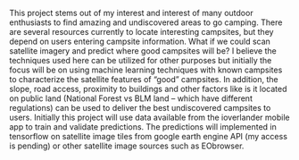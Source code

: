 This project stems out of my interest and interest of many outdoor enthusiasts to find amazing and undiscovered areas to go camping.  There are several resources currently to locate interesting campsites, but they depend on users entering campsite information.  What if we could scan satellite imagery and predict where good campsites will be?  I believe the techniques used here can be utilized for other purposes but initially the focus will be on using machine learning techniques with known campsites to characterize the satellite features of “good” campsites.  In addition, the slope, road access, proximity to buildings and other factors like is it located on public land (National Forest vs BLM land – which have different regulations) can be used to deliver the best undiscovered campsites to users.  Initially this project will use data available from the ioverlander mobile app to train and validate predictions.  The predictions will implemented in tensorflow on satellite image tiles from google earth engine API (my access is pending) or other satellite image sources such as EObrowser.
